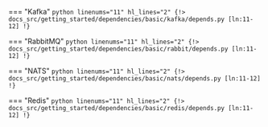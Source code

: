 === "Kafka"
    ```python linenums="11" hl_lines="2"
    {!> docs_src/getting_started/dependencies/basic/kafka/depends.py [ln:11-12] !}
    ```

=== "RabbitMQ"
    ```python linenums="11" hl_lines="2"
    {!> docs_src/getting_started/dependencies/basic/rabbit/depends.py [ln:11-12] !}
    ```

=== "NATS"
    ```python linenums="11" hl_lines="2"
    {!> docs_src/getting_started/dependencies/basic/nats/depends.py [ln:11-12] !}
    ```

=== "Redis"
    ```python linenums="11" hl_lines="2"
    {!> docs_src/getting_started/dependencies/basic/redis/depends.py [ln:11-12] !}
    ```